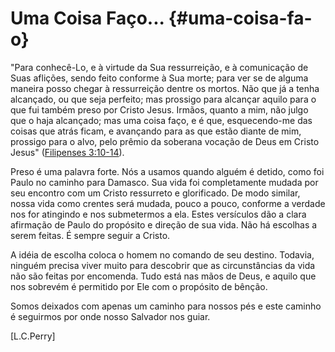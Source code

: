 # Uma Coisa Faço... {#uma-coisa-fa-o}

&quot;Para conhecê-Lo, e à virtude da Sua ressurreição, e à comunicação de Suas aflições, sendo feito conforme à Sua morte; para ver se de alguma maneira posso chegar à ressurreição dentre os mortos. Não que já a tenha alcançado, ou que seja perfeito; mas prossigo para alcançar aquilo para o que fui também preso por Cristo Jesus. Irmãos, quanto a mim, não julgo que o haja alcançado; mas uma coisa faço, e é que, esquecendo-me das coisas que atrás ficam, e avançando para as que estão diante de mim, prossigo para o alvo, pelo prêmio da soberana vocação de Deus em Cristo Jesus&quot; ([Filipenses 3:10-14](http://bibliaonline.com.br/acf/fp/3/10-14)).

Preso é uma palavra forte. Nós a usamos quando alguém é detido, como foi Paulo no caminho para Damasco. Sua vida foi completamente mudada por seu encontro com um Cristo ressurreto e glorificado. De modo similar, nossa vida como crentes será mudada, pouco a pouco, conforme a verdade nos for atingindo e nos submetermos a ela. Estes versículos dão a clara afirmação de Paulo do propósito e direção de sua vida. Não há escolhas a serem feitas. É sempre seguir a Cristo.

A idéia de escolha coloca o homem no comando de seu destino. Todavia, ninguém precisa viver muito para descobrir que as circunstâncias da vida não são feitas por encomenda. Tudo está nas mãos de Deus, e aquilo que nos sobrevém é permitido por Ele com o propósito de bênção.

Somos deixados com apenas um caminho para nossos pés e este caminho é seguirmos por onde nosso Salvador nos guiar.

[L.C.Perry]